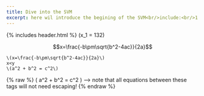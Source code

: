 ```yaml
---
title: Dive into the SVM
excerpt: here wil introduce the begining of the SVM<br/>include:<br/>1.
---
```

{% includes header.html %}
\(x_1 = 132\)

$$x=\frac{-b\pm\sqrt{b^2-4ac}}{2a}$$
```
\(x=\frac{-b\pm\sqrt{b^2-4ac}}{2a}\)
x<y
\(a^2 + b^2 = c^2\)
```



 {% raw %}
 \( a^2 + b^2 = c^2 \) --> note that all equations between these tags will not need escaping! 
 {% endraw %}
